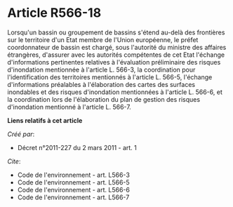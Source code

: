 # Article R566-18

Lorsqu'un bassin ou groupement de bassins s'étend au-delà des frontières sur le territoire d'un Etat membre de l'Union
européenne, le préfet coordonnateur de bassin est chargé, sous l'autorité du ministre des affaires étrangères, d'assurer avec
les autorités compétentes de cet Etat l'échange d'informations pertinentes relatives à l'évaluation préliminaire des risques
d'inondation mentionnée à l'article L. 566-3, la coordination pour l'identification des territoires mentionnés à l'article L.
566-5, l'échange d'informations préalables à l'élaboration des cartes des surfaces inondables et des risques d'inondation
mentionnées à l'article L. 566-6, et la coordination lors de l'élaboration du plan de gestion des risques d'inondation
mentionné à l'article L. 566-7.

**Liens relatifs à cet article**

_Créé par_:

  - Décret n°2011-227 du 2 mars 2011 - art. 1

_Cite_:

  - Code de l'environnement - art. L566-3
  - Code de l'environnement - art. L566-5
  - Code de l'environnement - art. L566-6
  - Code de l'environnement - art. L566-7
